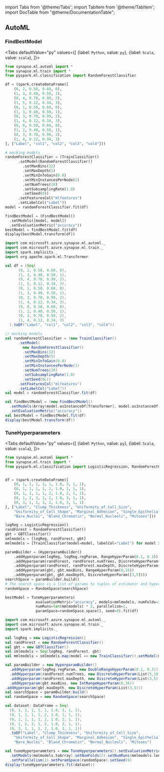 import Tabs from '@theme/Tabs';
import TabItem from '@theme/TabItem';
import DocTable from "@theme/DocumentationTable";


## AutoML

### FindBestModel

<Tabs
defaultValue="py"
values={[
{label: `Python`, value: `py`},
{label: `Scala`, value: `scala`},
]}>
<TabItem value="py">

<!--pytest-codeblocks:cont-->

```python
from synapse.ml.automl import *
from synapse.ml.train import *
from pyspark.ml.classification import RandomForestClassifier

df = (spark.createDataFrame([
    (0, 2, 0.50, 0.60, 0),
    (1, 3, 0.40, 0.50, 1),
    (0, 4, 0.78, 0.99, 2),
    (1, 5, 0.12, 0.34, 3),
    (0, 1, 0.50, 0.60, 0),
    (1, 3, 0.40, 0.50, 1),
    (0, 3, 0.78, 0.99, 2),
    (1, 4, 0.12, 0.34, 3),
    (0, 0, 0.50, 0.60, 0),
    (1, 2, 0.40, 0.50, 1),
    (0, 3, 0.78, 0.99, 2),
    (1, 4, 0.12, 0.34, 3)
], ["Label", "col1", "col2", "col3", "col4"]))

# mocking models
randomForestClassifier = (TrainClassifier()
      .setModel(RandomForestClassifier()
        .setMaxBins(32)
        .setMaxDepth(5)
        .setMinInfoGain(0.0)
        .setMinInstancesPerNode(1)
        .setNumTrees(20)
        .setSubsamplingRate(1.0)
        .setSeed(0))
      .setFeaturesCol("mlfeatures")
      .setLabelCol("Label"))
model = randomForestClassifier.fit(df)

findBestModel = (FindBestModel()
  .setModels([model, model])
  .setEvaluationMetric("accuracy"))
bestModel = findBestModel.fit(df)
display(bestModel.transform(df))
```

</TabItem>
<TabItem value="scala">

```scala
import com.microsoft.azure.synapse.ml.automl._
import com.microsoft.azure.synapse.ml.train._
import spark.implicits._
import org.apache.spark.ml.Transformer

val df = (Seq(
      (0, 2, 0.50, 0.60, 0),
      (1, 3, 0.40, 0.50, 1),
      (0, 4, 0.78, 0.99, 2),
      (1, 5, 0.12, 0.34, 3),
      (0, 1, 0.50, 0.60, 0),
      (1, 3, 0.40, 0.50, 1),
      (0, 3, 0.78, 0.99, 2),
      (1, 4, 0.12, 0.34, 3),
      (0, 0, 0.50, 0.60, 0),
      (1, 2, 0.40, 0.50, 1),
      (0, 3, 0.78, 0.99, 2),
      (1, 4, 0.12, 0.34, 3)
  ).toDF("Label", "col1", "col2", "col3", "col4"))

// mocking models
val randomForestClassifier = (new TrainClassifier()
      .setModel(
        new RandomForestClassifier()
        .setMaxBins(32)
        .setMaxDepth(5)
        .setMinInfoGain(0.0)
        .setMinInstancesPerNode(1)
        .setNumTrees(20)
        .setSubsamplingRate(1.0)
        .setSeed(0L))
      .setFeaturesCol("mlfeatures")
      .setLabelCol("Label"))
val model = randomForestClassifier.fit(df)

val findBestModel = (new FindBestModel()
  .setModels(Array(model.asInstanceOf[Transformer], model.asInstanceOf[Transformer]))
  .setEvaluationMetric("accuracy"))
val bestModel = findBestModel.fit(df)
display(bestModel.transform(df))
```

</TabItem>
</Tabs>

<DocTable className="FindBestModel"
py="synapse.ml.automl.html#module-synapse.ml.automl.FindBestModel"
scala="com/microsoft/azure/synapse/ml/automl/FindBestModel.html"
sourceLink="https://github.com/microsoft/SynapseML/blob/master/core/src/main/scala/com/microsoft/azure/synapse/ml/automl/FindBestModel.scala" />


### TuneHyperparameters

<Tabs
defaultValue="py"
values={[
{label: `Python`, value: `py`},
{label: `Scala`, value: `scala`},
]}>
<TabItem value="py">


<!--pytest-codeblocks:cont-->

```python
from synapse.ml.automl import *
from synapse.ml.train import *
from pyspark.ml.classification import LogisticRegression, RandomForestClassifier, GBTClassifier


df = (spark.createDataFrame([
    (0, 1, 1, 1, 1, 1, 1.0, 3, 1, 1),
    (0, 1, 1, 1, 1, 2, 1.0, 1, 1, 1),
    (0, 1, 1, 1, 1, 2, 1.0, 2, 1, 1),
    (0, 1, 2, 3, 1, 2, 1.0, 3, 1, 1),
    (0, 3, 1, 1, 1, 2, 1.0, 3, 1, 1)
], ["Label", "Clump_Thickness", "Uniformity_of_Cell_Size",
    "Uniformity_of_Cell_Shape", "Marginal_Adhesion", "Single_Epithelial_Cell_Size",
    "Bare_Nuclei", "Bland_Chromatin", "Normal_Nucleoli", "Mitoses"]))

logReg = LogisticRegression()
randForest = RandomForestClassifier()
gbt = GBTClassifier()
smlmodels = [logReg, randForest, gbt]
mmlmodels = [TrainClassifier(model=model, labelCol="Label") for model in smlmodels]

paramBuilder = (HyperparamBuilder()
    .addHyperparam(logReg, logReg.regParam, RangeHyperParam(0.1, 0.3))
    .addHyperparam(randForest, randForest.numTrees, DiscreteHyperParam([5,10]))
    .addHyperparam(randForest, randForest.maxDepth, DiscreteHyperParam([3,5]))
    .addHyperparam(gbt, gbt.maxBins, RangeHyperParam(8,16))
    .addHyperparam(gbt, gbt.maxDepth, DiscreteHyperParam([3,5])))
searchSpace = paramBuilder.build()
# The search space is a list of params to tuples of estimator and hyperparam
randomSpace = RandomSpace(searchSpace)

bestModel = TuneHyperparameters(
              evaluationMetric="accuracy", models=mmlmodels, numFolds=2,
              numRuns=len(mmlmodels) * 2, parallelism=2,
              paramSpace=randomSpace.space(), seed=0).fit(df)
```

</TabItem>
<TabItem value="scala">

```scala
import com.microsoft.azure.synapse.ml.automl._
import com.microsoft.azure.synapse.ml.train._
import spark.implicits._

val logReg = new LogisticRegression()
val randForest = new RandomForestClassifier()
val gbt = new GBTClassifier()
val smlmodels = Seq(logReg, randForest, gbt)
val mmlmodels = smlmodels.map(model => new TrainClassifier().setModel(model).setLabelCol("Label"))

val paramBuilder = new HyperparamBuilder()
  .addHyperparam(logReg.regParam, new DoubleRangeHyperParam(0.1, 0.3))
  .addHyperparam(randForest.numTrees, new DiscreteHyperParam(List(5,10)))
  .addHyperparam(randForest.maxDepth, new DiscreteHyperParam(List(3,5)))
  .addHyperparam(gbt.maxBins, new IntRangeHyperParam(8,16))
.addHyperparam(gbt.maxDepth, new DiscreteHyperParam(List(3,5)))
val searchSpace = paramBuilder.build()
val randomSpace = new RandomSpace(searchSpace)

val dataset: DataFrame = Seq(
  (0, 1, 1, 1, 1, 1, 1.0, 3, 1, 1),
  (0, 1, 1, 1, 1, 2, 1.0, 1, 1, 1),
  (0, 1, 1, 1, 1, 2, 1.0, 2, 1, 1),
  (0, 1, 2, 3, 1, 2, 1.0, 3, 1, 1),
  (0, 3, 1, 1, 1, 2, 1.0, 3, 1, 1))
  .toDF("Label", "Clump_Thickness", "Uniformity_of_Cell_Size",
    "Uniformity_of_Cell_Shape", "Marginal_Adhesion", "Single_Epithelial_Cell_Size",
    "Bare_Nuclei", "Bland_Chromatin", "Normal_Nucleoli", "Mitoses")

val tuneHyperparameters = new TuneHyperparameters().setEvaluationMetric("accuracy")
  .setModels(mmlmodels.toArray).setNumFolds(2).setNumRuns(mmlmodels.length * 2)
  .setParallelism(1).setParamSpace(randomSpace).setSeed(0)
display(tuneHyperparameters.fit(dataset))
```

</TabItem>
</Tabs>

<DocTable className="TuneHyperparameters"
py="synapse.ml.automl.html#module-synapse.ml.automl.TuneHyperparameters"
scala="com/microsoft/azure/synapse/ml/automl/TuneHyperparameters.html"
sourceLink="https://github.com/microsoft/SynapseML/blob/master/core/src/main/scala/com/microsoft/azure/synapse/ml/automl/TuneHyperparameters.scala" />
